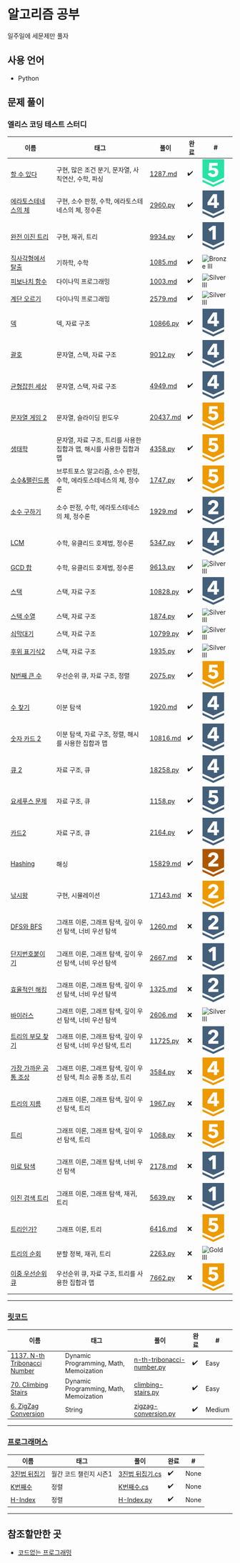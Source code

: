 # 알고리즘 공부

일주일에 세문제만 풀자

## 사용 언어

- Python

## 문제 풀이

### 엘리스 코딩 테스트 스터디

|                             이름                              |                                태그                                 |                                                         풀이                                                         | 완료 |     #      |
| ------------------------------------------------------------- | ------------------------------------------------------------------- | -------------------------------------------------------------------------------------------------------------------- | ---- | ---------- |
| [할 수 있다](https://www.acmicpc.net/problem/1287)            | 구현, 많은 조건 분기, 문자열, 사칙연산, 수학, 파싱                  | [1287.md](./baekjoon/problems/%5B1287%5D%ED%95%A0%20%EC%88%98%20%EC%9E%88%EB%8B%A4)                                  | ✔️   | ![Platinum V](./assets/16.svg) |
| [에라토스테네스의 체](https://www.acmicpc.net/problem/2960)   | 구현, 소수 판정, 수학, 에라토스테네스의 체, 정수론                  | [2960.py](./baekjoon/week_03/18_2960)                                                                                | ✔️   | ![![Silver I](./assets/10.svg)V](./assets/7.svg)  |
| [완전 이진 트리](https://www.acmicpc.net/problem/9934)        | 구현, 재귀, 트리                                                    | [9934.py](./baekjoon/week_03/21_9934)                                                                                | ✔️   | ![Silver I](./assets/10.svg)   |
| [직사각형에서 탈출](https://www.acmicpc.net/problem/1085)     | 기하학, 수학                                                        | [1085.md](./baekjoon/problems/%5B1085%5D%EC%A7%81%EC%82%AC%EA%B0%81%ED%98%95%EC%97%90%EC%84%9C%20%ED%83%88%EC%B6%9C) | ✔️   | ![![![Bronze I](./assets/5.svg)I](./assets/4.svg)I](./assets/3.svg) |
| [피보나치 함수](https://www.acmicpc.net/problem/1003)         | 다이나믹 프로그래밍                                                 | [1003.md](./baekjoon/problems/%5B1003%5D%ED%94%BC%EB%B3%B4%EB%82%98%EC%B9%98%20%ED%95%A8%EC%88%98)                   | ✔️   | ![![![Silver I](./assets/10.svg)I](./assets/9.svg)I](./assets/8.svg) |
| [계단 오르기](https://www.acmicpc.net/problem/2579)           | 다이나믹 프로그래밍                                                 | [2579.md](./baekjoon/problems/%5B2579%5D%EA%B3%84%EB%8B%A8%20%EC%98%A4%EB%A5%B4%EA%B8%B0)                            | ✔️   | ![![![Silver I](./assets/10.svg)I](./assets/9.svg)I](./assets/8.svg) |
| [덱](https://www.acmicpc.net/problem/10866)                   | 덱, 자료 구조                                                       | [10866.py](./baekjoon/week_01/06_10866)                                                                              | ✔️   | ![![Silver I](./assets/10.svg)V](./assets/7.svg)  |
| [괄호](https://www.acmicpc.net/problem/9012)                  | 문자열, 스택, 자료 구조                                             | [9012.py](./baekjoon/week_01/03_9012)                                                                                | ✔️   | ![![Silver I](./assets/10.svg)V](./assets/7.svg)  |
| [균형잡힌 세상](https://www.acmicpc.net/problem/4949)         | 문자열, 스택, 자료 구조                                             | [4949.md](./baekjoon/problems/%5B4949%5D%EA%B7%A0%ED%98%95%EC%9E%A1%ED%9E%8C%20%EC%84%B8%EC%83%81)                   | ✔️   | ![![Silver I](./assets/10.svg)V](./assets/7.svg)  |
| [문자열 게임 2](https://www.acmicpc.net/problem/20437)        | 문자열, 슬라이딩 윈도우                                             | [20437.md](./baekjoon/problems/%5B20437%5D%EB%AC%B8%EC%9E%90%EC%97%B4%20%EA%B2%8C%EC%9E%84%202)                      | ✔️   | ![Gold V](./assets/11.svg)     |
| [생태학](https://www.acmicpc.net/problem/4358)                | 문자열, 자료 구조, 트리를 사용한 집합과 맵, 해시를 사용한 집합과 맵 | [4358.py](./baekjoon/week_02/13_4358)                                                                                | ✔️   | ![Gold V](./assets/11.svg)     |
| [소수&팰린드롬](https://www.acmicpc.net/problem/1747)         | 브루트포스 알고리즘, 소수 판정, 수학, 에라토스테네스의 체, 정수론   | [1747.py](./baekjoon/week_03/24_1747)                                                                                | ✔️   | ![Gold V](./assets/11.svg)     |
| [소수 구하기](https://www.acmicpc.net/problem/1929)           | 소수 판정, 수학, 에라토스테네스의 체, 정수론                        | [1929.md](./baekjoon/problems/%5B1929%5D%EC%86%8C%EC%88%98%20%EA%B5%AC%ED%95%98%EA%B8%B0)                            | ✔️   | ![![Silver I](./assets/10.svg)I](./assets/9.svg)  |
| [LCM](https://www.acmicpc.net/problem/5347)                   | 수학, 유클리드 호제법, 정수론                                       | [5347.py](./baekjoon/week_03/19_5347)                                                                                | ✔️   | ![![Silver I](./assets/10.svg)V](./assets/7.svg)  |
| [GCD 합](https://www.acmicpc.net/problem/9613)                | 수학, 유클리드 호제법, 정수론                                       | [9613.py](./baekjoon/week_03/20_9613)                                                                                | ✔️   | ![![![Silver I](./assets/10.svg)I](./assets/9.svg)I](./assets/8.svg) |
| [스택](https://www.acmicpc.net/problem/10828)                 | 스택, 자료 구조                                                     | [10828.py](./baekjoon/week_01/02_10828)                                                                              | ✔️   | ![![Silver I](./assets/10.svg)V](./assets/7.svg)  |
| [스택 수열](https://www.acmicpc.net/problem/1874)             | 스택, 자료 구조                                                     | [1874.py](./baekjoon/week_01/07_1874)                                                                                | ✔️   | ![![![Silver I](./assets/10.svg)I](./assets/9.svg)I](./assets/8.svg) |
| [쇠막대기](https://www.acmicpc.net/problem/10799)             | 스택, 자료 구조                                                     | [10799.py](./baekjoon/week_01/09_10799)                                                                              | ✔️   | ![![![Silver I](./assets/10.svg)I](./assets/9.svg)I](./assets/8.svg) |
| [후위 표기식2](https://www.acmicpc.net/problem/1935)          | 스택, 자료 구조                                                     | [1935.py](./baekjoon/week_01/08_1935)                                                                                | ✔️   | ![![![Silver I](./assets/10.svg)I](./assets/9.svg)I](./assets/8.svg) |
| [N번째 큰 수](https://www.acmicpc.net/problem/2075)           | 우선순위 큐, 자료 구조, 정렬                                        | [2075.py](./baekjoon/week_02/12_2075)                                                                                | ✔️   | ![Gold V](./assets/11.svg)     |
| [수 찾기](https://www.acmicpc.net/problem/1920)               | 이분 탐색                                                           | [1920.md](./baekjoon/problems/%5B1920%5D%EC%88%98%EC%B0%BE%EA%B8%B0)                                                 | ✔️   | ![![Silver I](./assets/10.svg)V](./assets/7.svg)  |
| [숫자 카드 2](https://www.acmicpc.net/problem/10816)          | 이분 탐색, 자료 구조, 정렬, 해시를 사용한 집합과 맵                 | [10816.md](./baekjoon/problems/%5B10816%5D%EC%88%AB%EC%9E%90%EC%B9%B4%EB%93%9C2)                                     | ✔️   | ![![Silver I](./assets/10.svg)V](./assets/7.svg)  |
| [큐 2](https://www.acmicpc.net/problem/18258)                 | 자료 구조, 큐                                                       | [18258.py](./baekjoon/week_01/04_18258)                                                                              | ✔️   | ![![Silver I](./assets/10.svg)V](./assets/7.svg)  |
| [요세푸스 문제](https://www.acmicpc.net/problem/1158)         | 자료 구조, 큐                                                       | [1158.py](./baekjoon/week_01/01_1158)                                                                                | ✔️   | ![Silver V](./assets/6.svg)   |
| [카드2](https://www.acmicpc.net/problem/2164)                 | 자료 구조, 큐                                                       | [2164.py](./baekjoon/week_01/05_2164)                                                                                | ✔️   | ![![Silver I](./assets/10.svg)V](./assets/7.svg)  |
| [Hashing](https://www.acmicpc.net/problem/15829)              | 해싱                                                                | [15829.md](./baekjoon/problems/%5B15829%5DHashing)                                                                   | ✔️   | ![![Bronze I](./assets/5.svg)I](./assets/4.svg)  |
| [낚시왕](https://www.acmicpc.net/problem/17143)               | 구현, 시뮬레이션                                                    | [17143.md](./baekjoon/problems/%5B17143%5D%EB%82%9A%EC%8B%9C%EC%99%95)                                               | ❌   | ![![Gold I](./assets/15.svg)I](./assets/14.svg)    |
| [DFS와 BFS](https://www.acmicpc.net/problem/1260)             | 그래프 이론, 그래프 탐색, 깊이 우선 탐색, 너비 우선 탐색            | [1260.md](./baekjoon/week_04/%5B1260%5DDFS%EC%99%80BFS)                                                              | ❌   | ![![Silver I](./assets/10.svg)I](./assets/9.svg)  |
| [단지번호붙이기](https://www.acmicpc.net/problem/2667)        | 그래프 이론, 그래프 탐색, 깊이 우선 탐색, 너비 우선 탐색            | [2667.md](./baekjoon/week_04/%5B2667%5D%EB%8B%A8%EC%A7%80%EB%B2%88%ED%98%B8%EB%B6%99%EC%9D%B4%EA%B8%B0)              | ❌   | ![Silver I](./assets/10.svg)   |
| [효율적인 해킹](https://www.acmicpc.net/problem/1325)         | 그래프 이론, 그래프 탐색, 깊이 우선 탐색, 너비 우선 탐색            | [1325.md](./baekjoon/week_04/%5B1325%5D%ED%9A%A8%EC%9C%A8%EC%A0%81%EC%9D%B8%ED%95%B4%ED%82%B9)                       | ❌   | ![![Silver I](./assets/10.svg)I](./assets/9.svg)  |
| [바이러스](https://www.acmicpc.net/problem/2606)              | 그래프 이론, 그래프 탐색, 깊이 우선 탐색, 너비 우선 탐색            | [2606.md](./baekjoon/week_04/%5B2606%5D%EB%B0%94%EC%9D%B4%EB%9F%AC%EC%8A%A4)                                         | ❌   | ![![![Silver I](./assets/10.svg)I](./assets/9.svg)I](./assets/8.svg) |
| [트리의 부모 찾기](https://www.acmicpc.net/problem/11725)     | 그래프 이론, 그래프 탐색, 깊이 우선 탐색, 너비 우선 탐색, 트리      | [11725.py](./baekjoon/week_02/14_11725)                                                                              | ❌   | ![![Silver I](./assets/10.svg)I](./assets/9.svg)  |
| [가장 가까운 공통 조상](https://www.acmicpc.net/problem/3584) | 그래프 이론, 그래프 탐색, 깊이 우선 탐색, 최소 공통 조상, 트리      | [3584.py](./baekjoon/week_02/16_3584)                                                                                | ❌   | ![![Gold I](./assets/15.svg)V](./assets/12.svg)    |
| [트리의 지름](https://www.acmicpc.net/problem/1967)           | 그래프 이론, 그래프 탐색, 깊이 우선 탐색, 트리                      | [1967.py](./baekjoon/week_02/15_1967)                                                                                | ❌   | ![![Gold I](./assets/15.svg)V](./assets/12.svg)    |
| [트리](https://www.acmicpc.net/problem/1068)                  | 그래프 이론, 그래프 탐색, 깊이 우선 탐색, 트리                      | [1068.py](./baekjoon/week_03/23_1068)                                                                                | ❌   | ![Gold V](./assets/11.svg)     |
| [미로 탐색](https://www.acmicpc.net/problem/2178)             | 그래프 이론, 그래프 탐색, 너비 우선 탐색                            | [2178.md](./baekjoon/week_04/%5B2178%5D%EB%AF%B8%EB%A1%9C%ED%83%90%EC%83%89)                                         | ❌   | ![Silver I](./assets/10.svg)   |
| [이진 검색 트리](https://www.acmicpc.net/problem/5639)        | 그래프 이론, 그래프 탐색, 재귀, 트리                                | [5639.py](./baekjoon/week_03/22_5639)                                                                                | ❌   | ![Silver I](./assets/10.svg)   |
| [트리인가?](https://www.acmicpc.net/problem/6416)             | 그래프 이론, 트리                                                   | [6416.md](./baekjoon/week_04/%5B6416%5D%ED%8A%B8%EB%A6%AC%EC%9D%B8%EA%B0%80)                                         | ❌   | ![Gold V](./assets/11.svg)     |
| [트리의 순회](https://www.acmicpc.net/problem/2263)           | 분할 정복, 재귀, 트리                                               | [2263.py](./baekjoon/week_02/17_2263)                                                                                | ❌   | ![![![Gold I](./assets/15.svg)I](./assets/14.svg)I](./assets/13.svg)   |
| [이중 우선순위 큐](https://www.acmicpc.net/problem/7662)      | 우선순위 큐, 자료 구조, 트리를 사용한 집합과 맵                     | [7662.py](./baekjoon/week_02/11_7662)                                                                                | ❌   | ![Gold V](./assets/11.svg)     |


---

### [릿코드](https://leetcode.com/)

|                                         이름                                          |                  태그                  |                                    풀이                                    | 완료 |   #    |
| ------------------------------------------------------------------------------------- | -------------------------------------- | -------------------------------------------------------------------------- | ---- | ------ |
| [1137. N-th Tribonacci Number](https://leetcode.com/problems/n-th-tribonacci-number/) | Dynamic Programming, Math, Memoization | [n-th-tribonacci-number.py](./leetcode/1137.%20N-th%20Tribonacci%20Number) | ✔️   | Easy   |
| [70. Climbing Stairs](https://leetcode.com/problems/climbing-stairs/)                 | Dynamic Programming, Math, Memoization | [climbing-stairs.py](./leetcode/70.%20Climbing%20Stairs)                   | ✔️   | Easy   |
| [6. ZigZag Conversion](https://leetcode.com/problems/zigzag-conversion/)              | String                                 | [zigzag-conversion.py](./leetcode/6.%20ZigZag%20Conversion)                | ✔️   | Medium |


---

### [프로그래머스](https://programmers.co.kr/)

|                                         이름                                          |          태그          |                                                                                      풀이                                                                                      | 완료 |  #   |
| ------------------------------------------------------------------------------------- | ---------------------- | ------------------------------------------------------------------------------------------------------------------------------------------------------------------------------ | ---- | ---- |
| [3진법 뒤집기](https://programmers.co.kr/learn/courses/30/lessons/68935)              | 월간 코드 챌린지 시즌1 | [3진법 뒤집기.cs](./programmers/%EC%9B%94%EA%B0%84%20%EC%BD%94%EB%93%9C%20%EC%B1%8C%EB%A6%B0%EC%A7%80%20%EC%8B%9C%EC%A6%8C1/3%EC%A7%84%EB%B2%95%20%EB%92%A4%EC%A7%91%EA%B8%B0) | ✔️   | None |
| [K번째수](https://programmers.co.kr/learn/courses/30/lessons/42748?language=csharp)   | 정렬                   | [K번째수.cs](./programmers/%EC%A0%95%EB%A0%AC/K%EB%B2%88%EC%A7%B8%EC%88%98)                                                                                                    | ✔️   | None |
| [H-Index](https://programmers.co.kr/learn/courses/30/lessons/42747?language=python3#) | 정렬                   | [H-Index.py](./programmers/%EC%A0%95%EB%A0%AC/H-Index)                                                                                                                         | ✔️   | None |


---

## 참조할만한 곳

- [코드없는 프로그래밍](https://www.youtube.com/channel/UCHcG02L6TSS-StkSbqVy6Fg)
